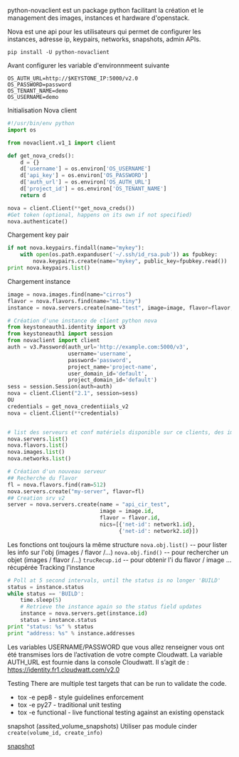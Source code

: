 python-novaclient est un package python facilitant la création et le management des images, instances et hardware d'openstack.

Nova est une api pour les utilisateurs qui permet de configurer les instances, adresse ip, keypairs, networks, snapshots, admin APIs.

`pip install -U python-novaclient`

Avant configurer les variable d'environnmeent suivante
```language
OS_AUTH_URL=http://$KEYSTONE_IP:5000/v2.0
OS_PASSWORD=password
OS_TENANT_NAME=demo
OS_USERNAME=demo
```

Initialisation Nova client
```python
#!/usr/bin/env python
import os

from novaclient.v1_1 import client

def get_nova_creds():
    d = {}
    d['username'] = os.environ['OS_USERNAME']
    d['api_key'] = os.environ['OS_PASSWORD']
    d['auth_url'] = os.environ['OS_AUTH_URL']
    d['project_id'] = os.environ['OS_TENANT_NAME']
    return d

nova = client.Client(**get_nova_creds())
#Get token (optional, happens on its own if not specified)
nova.authenticate()
```
Chargement key pair
```python
if not nova.keypairs.findall(name="mykey"):
    with open(os.path.expanduser('~/.ssh/id_rsa.pub')) as fpubkey:
        nova.keypairs.create(name="mykey", public_key=fpubkey.read())
print nova.keypairs.list()
```
Chargement instance
```python
image = nova.images.find(name="cirros")
flavor = nova.flavors.find(name="m1.tiny")
instance = nova.servers.create(name="test", image=image, flavor=flavor, key_name="mykey")

```



```python
# Création d'une instance de client python nova
from keystoneauth1.identity import v3
from keystoneauth1 import session
from novaclient import client
auth = v3.Password(auth_url='http://example.com:5000/v3',
                   username='username',
                   password='password',
                   project_name='project-name',
                   user_domain_id='default',
                   project_domain_id='default')
sess = session.Session(auth=auth)
nova = client.Client("2.1", session=sess)
OU
credentials = get_nova_credentiials_v2
nova = client.Client(**credentials)


# list des serveurs et conf matériels disponible sur ce clients, des images
nova.servers.list()
nova.flavors.list()
nova.images.list()
nova.networks.list()

# Création d'un nouveau serveur
## Recherche du flavor
fl = nova.flavors.find(ram=512)
nova.servers.create("my-server", flavor=fl)
## Creation srv v2
server = nova.servers.create(name = "api_cir_test",
                             image = image.id,
                             flavor = flavor.id,
                             nics=[{'net-id': network1.id},
                             	   {'net-id': network2.id}])

```

[](http://docs.openstack.org/user-guide/sdk-compute-apis.html)
[](http://jogo.github.io/slides/python-novaclient/#/3)
[](github.com/openstack/python-novaclient)
[](https://github.com/openstack/python-novaclient/blob/master/novaclient/client.py)

Les fonctions ont toujours la même structure
`nova.obj.list()` -- pour lister les info sur l'obj (images / flavor /...)
`nova.obj.find()` -- pour rechercher un objet (images / flavor /...)
`trucRecup.id` -- pour obtenir l'i du flavor / image ... récupérée
Tracking l'instance
```python
# Poll at 5 second intervals, until the status is no longer 'BUILD'
status = instance.status
while status == 'BUILD':
    time.sleep(5)
    # Retrieve the instance again so the status field updates
    instance = nova.servers.get(instance.id)
    status = instance.status
print "status: %s" % status
print "address: %s" % instance.addresses
```

[](http://anusreea.blogspot.fr/2015/06/how-to-create-virtual-machine-using.html)
[](https://dev.cloudwatt.com/fr/doc/sdk/sdk-python.html)

Les variables USERNAME/PASSWORD que vous allez renseigner vous ont été transmises lors de l’activation de votre compte Cloudwatt. La variable AUTH_URL est fournie dans la console Cloudwatt. Il s’agit de : https://identity.fr1.cloudwatt.com/v2.0

Testing
There are multiple test targets that can be run to validate the code.

* tox -e pep8 - style guidelines enforcement
* tox -e py27 - traditional unit testing
* tox -e functional - live functional testing against an existing openstack



snapshot (assited_volume_snapshots)
Utiliser pas module cinder
`create(volume_id, create_info)`

[snapshot](http://docs.openstack.org/user-guide/cli-use-snapshots-to-migrate-instances.html)
